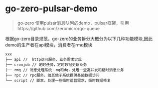 # go-zero-pulsar-demo

> go-zero 使用pulsar消息队列的demo，pulsar框架，引用https://github.com/zeromicro/go-queue

根据go-zero目录规范，go-zero的业务拆分大概分为以下几种功能模块,因此demo的生产者在api模块，消费者在rmq模块
```
xxx
├── api //  http访问服务，业务需求实现
├── cronjob // 定时任务，定时数据更新业务
├── rmq // 消息处理系统：mq和dq，处理一些高并发和延时消息业务
├── rpc // rpc服务，给其他子系统提供基础数据访问
└── script // 脚本，处理一些临时运营需求，临时数据修复
```

